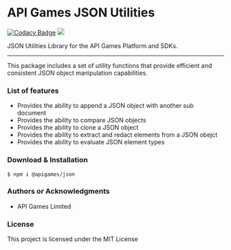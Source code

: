 API Games JSON Utilities
========================

[![Codacy Badge](https://app.codacy.com/project/badge/Grade/0d94da93f1334ec38ab44ecf10b747d3)](https://www.codacy.com/gh/apigames-public/json/dashboard?utm_source=github.com&amp;utm_medium=referral&amp;utm_content=apigames-public/json&amp;utm_campaign=Badge_Grade)
![](https://img.shields.io/badge/license-MIT-blue.svg)

JSON Utilities Library for the API Games Platform and SDKs.

* * *

This package includes a set of utility functions that provide efficient and consistent JSON object manipulation capabilities.

### List of features

*   Provides the ability to append a JSON object with another sub document
*   Provides the ability to compare JSON objects
*   Provides the ability to clone a JSON object
*   Provides the ability to extract and redact elements from a JSON obejct
*   Provides the ability to evaluate JSON element types

### Download & Installation

```shell 
$ npm i @apigames/json 
```

### Authors or Acknowledgments

*   API Games Limited

### License

This project is licensed under the MIT License
